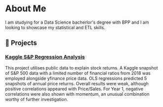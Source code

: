 # About Me

I am studying for a Data Science bacherlor's degree with BPP and I am looking to showcase my statistical and ETL skills.


## 📌 Projects


### [Kaggle S&P Regression Analysis](https://github.com/DataSci2025/KaggleStocks2018)
This project utilises public data to explain stock returns. A Kaggle snapshot of S&P 500 data with a limited number of financial ratios from 2018 was employed alongside yfinance price data. OLS regressions predicted 5 snapshots of annual price returns. Overall results were weak, although positive correlations appeared with Price/Sales. For Year 1, negative correlations were also shown with momentum, an unusual combination worthy of further investigation.



